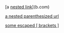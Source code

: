 [a [nested link](a.com)](b.com)

[a nested parenthesized url](a.com(())c )

[some escaped \[ brackets \]](example.com)